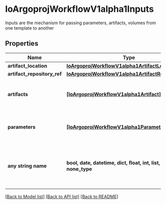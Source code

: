 # IoArgoprojWorkflowV1alpha1Inputs

Inputs are the mechanism for passing parameters, artifacts, volumes from one template to another

## Properties
Name | Type | Description | Notes
------------ | ------------- | ------------- | -------------
**artifact_location** | [**IoArgoprojWorkflowV1alpha1ArtifactLocation**](IoArgoprojWorkflowV1alpha1ArtifactLocation.md) |  | [optional] 
**artifact_repository_ref** | [**IoArgoprojWorkflowV1alpha1ArtifactRepositoryRef**](IoArgoprojWorkflowV1alpha1ArtifactRepositoryRef.md) |  | [optional] 
**artifacts** | [**[IoArgoprojWorkflowV1alpha1Artifact]**](IoArgoprojWorkflowV1alpha1Artifact.md) | Artifact are a list of artifacts passed as inputs | [optional] 
**parameters** | [**[IoArgoprojWorkflowV1alpha1Parameter]**](IoArgoprojWorkflowV1alpha1Parameter.md) | Parameters are a list of parameters passed as inputs | [optional] 
**any string name** | **bool, date, datetime, dict, float, int, list, str, none_type** | any string name can be used but the value must be the correct type | [optional]

[[Back to Model list]](../README.md#documentation-for-models) [[Back to API list]](../README.md#documentation-for-api-endpoints) [[Back to README]](../README.md)


